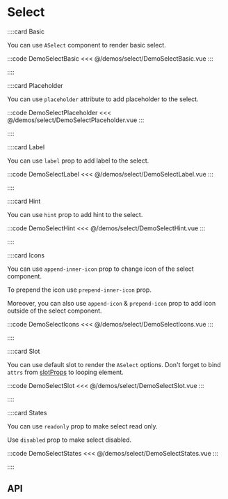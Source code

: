 <script lang="ts" setup>
import api from '@anu-vue/component-meta/ASelect.json'
</script>

# Select

<!-- 👉 Basic -->
::::card Basic

You can use `ASelect` component to render basic select.

:::code DemoSelectBasic
<<< @/demos/select/DemoSelectBasic.vue
:::

::::

<!-- 👉 Placeholder -->
::::card Placeholder

You can use `placeholder` attribute to add placeholder to the select.

:::code DemoSelectPlaceholder
<<< @/demos/select/DemoSelectPlaceholder.vue
:::

::::

<!-- 👉 Label -->
::::card Label

You can use `label` prop to add label to the select.

:::code DemoSelectLabel
<<< @/demos/select/DemoSelectLabel.vue
:::

::::

<!-- 👉 Hint -->
::::card Hint

You can use `hint` prop to add hint to the select.

:::code DemoSelectHint
<<< @/demos/select/DemoSelectHint.vue
:::

::::

<!-- 👉 Icons -->
::::card Icons

You can use `append-inner-icon` prop to change icon of the select component.

To prepend the icon use `prepend-inner-icon` prop.

Moreover, you can also use `append-icon` & `prepend-icon` prop to add icon outside of the select component.

:::code DemoSelectIcons
<<< @/demos/select/DemoSelectIcons.vue
:::

::::

<!-- 👉 Slots -->
::::card Slot

You can use default slot to render the `ASelect` options. Don't forget to bind `attrs` from [slotProps](https://vuejs.org/guide/components/slots.html#scoped-slots) to looping element.

:::code DemoSelectSlot
<<< @/demos/select/DemoSelectSlot.vue
:::

::::

<!-- 👉 States -->
::::card States

You can use `readonly` prop to make select read only.

Use `disabled` prop to make select disabled.

:::code DemoSelectStates
<<< @/demos/select/DemoSelectStates.vue
:::

::::

<!-- 👉 API -->
## API

<Api :api="api"></Api>
